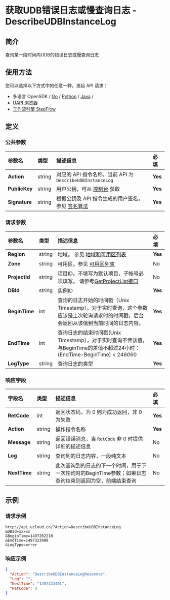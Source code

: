 # 获取UDB错误日志或慢查询日志 - DescribeUDBInstanceLog

## 简介

查询某一段时间内UDB的错误日志或慢查询日志






## 使用方法

您可以选择以下方式中的任意一种，发起 API 请求：
- 多语言 OpenSDK / [Go](https://github.com/ucloud/ucloud-sdk-go) / [Python](https://github.com/ucloud/ucloud-sdk-python3) / [Java](https://github.com/ucloud/ucloud-sdk-java) /
- [UAPI 浏览器](https://console.ucloud.cn/uapi/detail?id=DescribeUDBInstanceLog)
- [工作流引擎 StepFlow](https://console.ucloud.cn/stepflow/manage/)


## 定义

### 公共参数

| 参数名 | 类型 | 描述信息 | 必填 |
|:---|:---|:---|:---|
| **Action**     | string  | 对应的 API 指令名称，当前 API 为 `DescribeUDBInstanceLog`                        | **Yes** |
| **PublicKey**  | string  | 用户公钥，可从 [控制台](https://console.ucloud.cn/uapi/apikey) 获取                                             | **Yes** |
| **Signature**  | string  | 根据公钥及 API 指令生成的用户签名，参见 [签名算法](api/summary/signature.md)  | **Yes** |

### 请求参数

| 参数名 | 类型 | 描述信息 | 必填 |
|:---|:---|:---|:---|
| **Region** | string | 地域。 参见 [地域和可用区列表](api/summary/regionlist) |**Yes**|
| **Zone** | string | 可用区。参见 [可用区列表](api/summary/regionlist) |No|
| **ProjectId** | string | 项目ID。不填写为默认项目，子帐号必须填写。 请参考[GetProjectList接口](api/summary/get_project_list) |No|
| **DBId** | string | 实例ID |**Yes**|
| **BeginTime** | int | 查询的日志开始的时间戳（Unix Timestamp）。对于实时查询，这个参数应该是上次轮询请求时的时间戳，后台会返回从该值到当前时间的日志内容。 |**Yes**|
| **EndTime** | int | 查询日志的结束时间戳(Unix Timestamp），对于实时查询不传该值，与BeginTime的差值不超过24小时：(EndTime-BeginTime) < 24*60*60 |**Yes**|
| **LogType** | string | 查询日志的类型 |**Yes**|

### 响应字段

| 字段名 | 类型 | 描述信息 | 必填 |
|:---|:---|:---|:---|
| **RetCode** | int | 返回状态码，为 0 则为成功返回，非 0 为失败 |**Yes**|
| **Action** | string | 操作指令名称 |**Yes**|
| **Message** | string | 返回错误消息，当 `RetCode` 非 0 时提供详细的描述信息 |No|
| **Log** | string | 查询到的日志内容，一段纯文本 |No|
| **NextTime** | string | 此次查询到的日志的下一个时间，用于下一次轮询时的BeginTime参数；如果日志查询结束则返回为空，前端结束查询 |No|




## 示例

### 请求示例
    
```
http://api.ucloud.cn/?Action=DescribeUDBInstanceLog
&DBId=xxxxx
&BeginTime=1497262210
&EndTime=1497323400
&LogType=error
```

### 响应示例
    
```json
{
  "Action": "DescribeUDBInstanceLogResponse",
  "Log": "",
  "NextTime": "1497323401",
  "RetCode": 0
}
```





